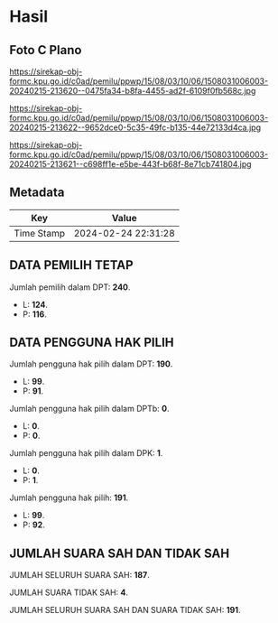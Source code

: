 # Hasil

## Foto C Plano

https://sirekap-obj-formc.kpu.go.id/c0ad/pemilu/ppwp/15/08/03/10/06/1508031006003-20240215-213620--0475fa34-b8fa-4455-ad2f-6109f0fb568c.jpg

https://sirekap-obj-formc.kpu.go.id/c0ad/pemilu/ppwp/15/08/03/10/06/1508031006003-20240215-213622--9652dce0-5c35-49fc-b135-44e72133d4ca.jpg

https://sirekap-obj-formc.kpu.go.id/c0ad/pemilu/ppwp/15/08/03/10/06/1508031006003-20240215-213621--c698ff1e-e5be-443f-b68f-8e71cb741804.jpg


## Metadata

| Key        | Value               |
| ---------- | ------------------- |
| Time Stamp | 2024-02-24 22:31:28 |


## DATA PEMILIH TETAP

Jumlah pemilih dalam DPT: **240**.
 * L: **124**.
 * P: **116**.

## DATA PENGGUNA HAK PILIH

Jumlah pengguna hak pilih dalam DPT: **190**.
 * L: **99**.
 * P: **91**.

Jumlah pengguna hak pilih dalam DPTb: **0**.
 * L: **0**.
 * P: **0**.

Jumlah pengguna hak pilih dalam DPK: **1**.
 * L: **0**.
 * P: **1**.

Jumlah pengguna hak pilih: **191**.
 * L: **99**.
 * P: **92**.

## JUMLAH SUARA SAH DAN TIDAK SAH

JUMLAH SELURUH SUARA SAH: **187**.

JUMLAH SUARA TIDAK SAH: **4**.

JUMLAH SELURUH SUARA SAH DAN SUARA TIDAK SAH: **191**.



